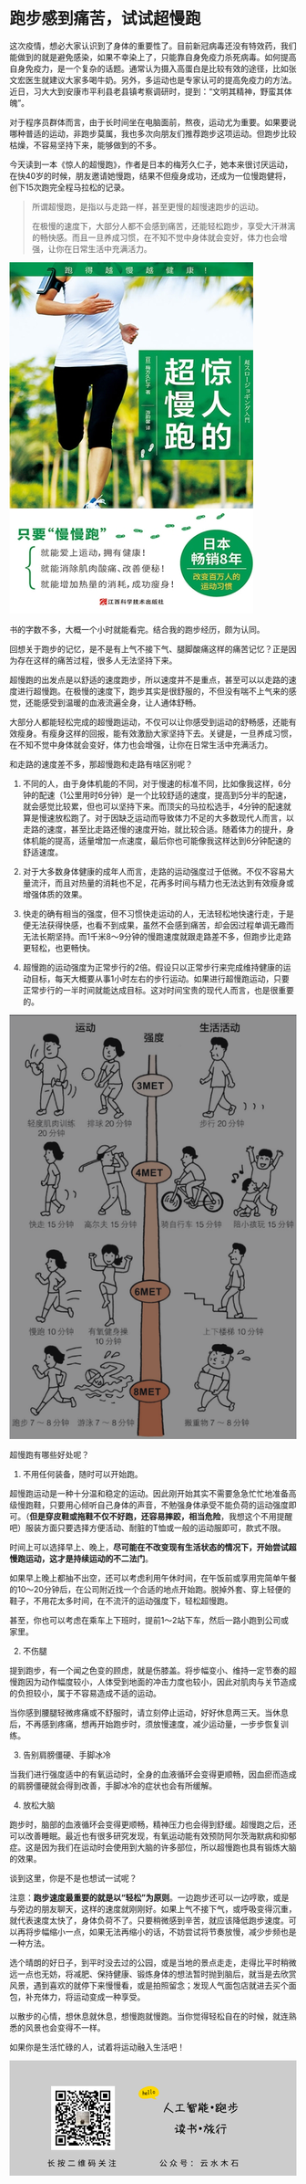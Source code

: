 # 跑步感到痛苦，试试超慢跑

这次疫情，想必大家认识到了身体的重要性了。目前新冠病毒还没有特效药，我们能做到的就是避免感染，如果不幸染上了，只能靠自身免疫力杀死病毒。如何提高自身免疫力，是一个复杂的话题。通常认为摄入高蛋白是比较有效的途径，比如张文宏医生就建议大家多喝牛奶。另外，多运动也是专家认可的提高免疫力的方法。近日，习大大到安康市平利县老县镇考察调研时，提到：“文明其精神，野蛮其体魄”。

对于程序员群体而言，由于长时间坐在电脑面前，熬夜，运动尤为重要。如果要说哪种普适的运动，非跑步莫属，我也多次向朋友们推荐跑步这项运动。但跑步比较枯燥，不容易坚持下来，能够做到的不多。

今天读到一本《惊人的超慢跑》，作者是日本的梅芳久仁子，她本来很讨厌运动，在快40岁的时候，朋友邀请她慢跑，结果不但瘦身成功，还成为一位慢跑健将，创下15次跑完全程马拉松的记录。

> 所谓超慢跑，是指以与走路一样，甚至更慢的超慢速跑步的运动。
>
> 在极慢的速度下，大部分人都不会感到痛苦，还能轻松跑步，享受大汗淋漓的畅快感。而且一旦养成习惯，在不知不觉中身体就会变好，体力也会增强，让你在日常生活中充满活力。

![](https://raw.githubusercontent.com/mogoweb/mywritings/master/book_wechat/202005/images/slow_running_01.jpeg)

书的字数不多，大概一个小时就能看完。结合我的跑步经历，颇为认同。

回想关于跑步的记忆，是不是有上气不接下气、腿脚酸痛这样的痛苦记忆？正是因为存在这样的痛苦过程，很多人无法坚持下来。

超慢跑的出发点是以舒适的速度跑步，所以速度并不是重点，甚至可以以走路的速度进行超慢跑。在极慢的速度下，跑步其实是很舒服的，不但没有喘不上气来的感觉，还能感受到温暖的血液流遍全身，让人通体舒畅。

大部分人都能轻松完成的超慢跑运动，不仅可以让你感受到运动的舒畅感，还能有效瘦身。有瘦身这样的回报，能有效激励大家坚持下去。关键是，一旦养成习惯，在不知不觉中身体就会变好，体力也会增强，让你在日常生活中充满活力。

和走路的速度差不多，那超慢跑和走路有啥区别呢？

1. 不同的人，由于身体机能的不同，对于慢速的标准不同，比如像我这样，6分钟的配速（1公里用时6分钟）是一个比较舒适的速度，提高到5分半的配速，就会感觉比较累，但也可以坚持下来。而顶尖的马拉松选手，4分钟的配速就算是慢速放松跑了。对于因缺乏运动而导致体力不足的大多数现代人而言，以走路的速度，甚至比走路还慢的速度开始，就比较合适。随着体力的提升，身体机能的提高，适量增加一点速度，最后你也可能像我这样达到6分钟配速的舒适速度。

2. 对于大多数身体健康的成年人而言，走路的运动强度过于低微。不仅不容易大量流汗，而且对热量的消耗也不足，花再多时间与精力也无法达到有效瘦身或增强体质的效果。

3. 快走的确有相当的强度，但不习惯快走运动的人，无法轻松地快速行走，于是便无法获得快感，也看不到成果，虽然不会感到痛苦，却会因过程单调无趣而无法长期坚持。而1千米8～9分钟的慢跑速度就跟走路差不多，但跑步比走路更轻松，也更畅快。

4. 超慢跑的运动强度为正常步行的2倍。假设只以正常步行来完成维持健康的运动目标，每天大概要从事1小时左右的步行运动。如果进行超慢跑运动，只要正常步行的一半时间就能达成目标。这对时间宝贵的现代人而言，也是很重要的。

![](https://raw.githubusercontent.com/mogoweb/mywritings/master/book_wechat/202005/images/slow_running_02.png)

超慢跑有哪些好处呢？

1. 不用任何装备，随时可以开始跑。

  超慢跑运动是一种十分温和稳定的运动。因此刚开始其实不需要急急忙忙地准备高级慢跑鞋，只要用心倾听自己身体的声音，不勉强身体承受不能负荷的运动强度即可。（**但是穿皮鞋或拖鞋不仅不好跑，还容易摔跤，相当危险**，我想这个不用提醒吧）服装方面只要选择方便活动、耐脏的T恤或一般的运动服即可，款式不限。

  时间上可以选择早上、晚上，**尽可能在不改变现有生活状态的情况下，开始尝试超慢跑运动，这才是持续运动的不二法门**。

  如果早上晚上都抽不出空，还可以考虑利用午休时间，在午饭前或享用完简单午餐的10～20分钟后，在公司附近找一个合适的地点开始跑。脱掉外套、穿上轻便的鞋子，不用花太多时间，在不流汗的运动强度下，轻松超慢跑。

  甚至，你也可以考虑在乘车上下班时，提前1～2站下车，然后一路小跑到公司或家里。

2. 不伤腿

  提到跑步，有一个闻之色变的顾虑，就是伤膝盖。将步幅变小、维持一定节奏的超慢跑因为动作幅度较小，人体受到地面的冲击力度也较小，因此对肌肉与关节造成的负担较小，属于不容易造成不适的运动。

  当你感到腰腿轻微疼痛或不舒服时，请立刻停止运动，好好休息两三天。当休息后，不再感到疼痛，想再开始跑步时，须放慢速度，减少运动量，一步步恢复训练。

3. 告别肩膀僵硬、手脚冰冷

  当我们进行强度适中的有氧运动时，全身的血液循环会变得更顺畅，因血瘀而造成的肩膀僵硬就会得到改善，手脚冰冷的症状也会有所缓解。

4. 放松大脑

  跑步时，脑部的血液循环会变得更顺畅，精神压力也会得到舒缓。超慢跑之后，还可以改善睡眠。最近也有很多研究发现，有氧运动能有效预防阿尔茨海默病和抑郁症。这是因为我们在运动时会使用到大脑的许多部位，所以超慢跑也具有锻炼大脑的效果。

谈到这里，你是不是也想试一试呢？

注意：**跑步速度最重要的就是以“轻松”为原则**。一边跑步还可以一边哼歌，或是与旁边的朋友聊天，这样的速度就刚刚好。如果上气不接下气，或呼吸变得沉重，就代表速度太快了，身体负荷不了。只要稍微感到辛苦，就应该降低跑步速度。可以再将步幅缩小一点，如果无法再缩小的话，不妨尝试将节奏放慢，减少步频也是一种方法。

选个晴朗的好日子，到平时没去过的公园，或是当地的景点走走，走得比平时稍微远一点也无妨，将减肥、保持健康、锻炼身体的想法暂时抛到脑后，就当是去欣赏风景，遇到喜欢的就停下来慢慢看，或是拍照留念；发现人气面包店就进去买个面包，补充体力，将运动变成一种享受。

以散步的心情，想休息就休息，想慢跑就慢跑。当你觉得轻松自在的时候，就连熟悉的风景也会变得不一样。

如果你是生活忙碌的人，试着将运动融入生活吧！

![](https://raw.githubusercontent.com/mogoweb/mywritings/master/book_wechat/common_images/%E5%BE%AE%E4%BF%A1%E5%85%AC%E4%BC%97%E5%8F%B7_%E5%85%B3%E6%B3%A8%E4%BA%8C%E7%BB%B4%E7%A0%81.png)